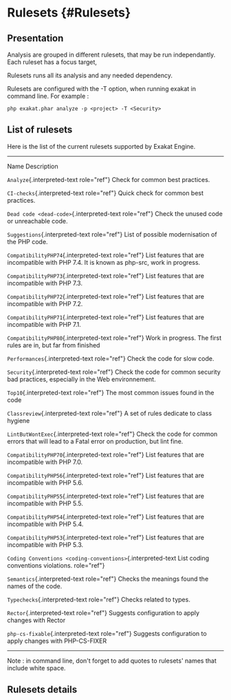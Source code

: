 Rulesets {#Rulesets}
========

Presentation
------------

Analysis are grouped in different rulesets, that may be run
independantly. Each ruleset has a focus target,

Rulesets runs all its analysis and any needed dependency.

Rulesets are configured with the -T option, when running exakat in
command line. For example :

    php exakat.phar analyze -p <project> -T <Security>

List of rulesets
----------------

Here is the list of the current rulesets supported by Exakat Engine.

  ------------------------------------------------------------- ------------------------------------------------
  Name                                                          Description

  `Analyze`{.interpreted-text role="ref"}                       Check for common best practices.

  `CI-checks`{.interpreted-text role="ref"}                     Quick check for common best practices.

  `Dead code <dead-code>`{.interpreted-text role="ref"}         Check the unused code or unreachable code.

  `Suggestions`{.interpreted-text role="ref"}                   List of possible modernisation of the PHP code.

  `CompatibilityPHP74`{.interpreted-text role="ref"}            List features that are incompatible with PHP
                                                                7.4. It is known as php-src, work in progress.

  `CompatibilityPHP73`{.interpreted-text role="ref"}            List features that are incompatible with PHP
                                                                7.3.

  `CompatibilityPHP72`{.interpreted-text role="ref"}            List features that are incompatible with PHP
                                                                7.2.

  `CompatibilityPHP71`{.interpreted-text role="ref"}            List features that are incompatible with PHP
                                                                7.1.

  `CompatibilityPHP80`{.interpreted-text role="ref"}            Work in progress. The first rules are in, but
                                                                far from finished

  `Performances`{.interpreted-text role="ref"}                  Check the code for slow code.

  `Security`{.interpreted-text role="ref"}                      Check the code for common security bad
                                                                practices, especially in the Web environnement.

  `Top10`{.interpreted-text role="ref"}                         The most common issues found in the code

  `Classreview`{.interpreted-text role="ref"}                   A set of rules dedicate to class hygiene

  `LintButWontExec`{.interpreted-text role="ref"}               Check the code for common errors that will lead
                                                                to a Fatal error on production, but lint fine.

  `CompatibilityPHP70`{.interpreted-text role="ref"}            List features that are incompatible with PHP
                                                                7.0.

  `CompatibilityPHP56`{.interpreted-text role="ref"}            List features that are incompatible with PHP
                                                                5.6.

  `CompatibilityPHP55`{.interpreted-text role="ref"}            List features that are incompatible with PHP
                                                                5.5.

  `CompatibilityPHP54`{.interpreted-text role="ref"}            List features that are incompatible with PHP
                                                                5.4.

  `CompatibilityPHP53`{.interpreted-text role="ref"}            List features that are incompatible with PHP
                                                                5.3.

  `Coding Conventions <coding-conventions>`{.interpreted-text   List coding conventions violations.
  role="ref"}                                                   

  `Semantics`{.interpreted-text role="ref"}                     Checks the meanings found the names of the code.

  `Typechecks`{.interpreted-text role="ref"}                    Checks related to types.

  `Rector`{.interpreted-text role="ref"}                        Suggests configuration to apply changes with
                                                                Rector

  `php-cs-fixable`{.interpreted-text role="ref"}                Suggests configuration to apply changes with
                                                                PHP-CS-FIXER
  ------------------------------------------------------------- ------------------------------------------------

Note : in command line, don\'t forget to add quotes to rulesets\' names
that include white space.

Rulesets details
----------------
